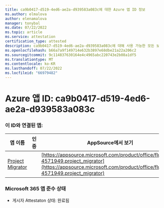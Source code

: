 ```yaml
---
title: ca9b0417-d519-4ed6-ae2a-d939583a083c에 대한 Azure 앱 ID 정보
ms.author: elmalova
author: elenamalova
manager: tonybal
ms.date: 07/22/2022
ms.topic: article
ms.service: attestation
certification_type: attested
description: ca9b0417-d519-4ed6-ae2a-d939583a083c에 대해 사용 가능한 모든 보안 및 규정 준수 정보입니다.
ms.openlocfilehash: b66a7a9f149714e632b3897e68dbe21a22a206c2
ms.sourcegitcommit: 9c114837630164e4c4965abc220743e2b08a1df5
ms.translationtype: MT
ms.contentlocale: ko-KR
ms.lasthandoff: 07/22/2022
ms.locfileid: "66979482"
---
```

# <a name="azure-app-id-ca9b0417-d519-4ed6-ae2a-d939583a083c"></a>Azure 앱 ID: ca9b0417-d519-4ed6-ae2a-d939583a083c


### <a name="apps-associated-with-this-id"></a>이 ID와 연결된 앱:
| **앱 이름** | **인증** | **AppSource에서 보기** |
|--------------|---------------|-----------------------|
| [Project Migrator](../forward/fluentpro-4571949.project_migrator.md) |  | [https://appsource.microsoft.com/product/office/fluentpro-4571949.project_migrator](https://appsource.microsoft.com/product/office/fluentpro-4571949.project_migrator) |

### <a name="microsoft-365-app-compliance-status"></a>Microsoft 365 앱 준수 상태
- 게시자 Attestaton 상태: 완료됨
